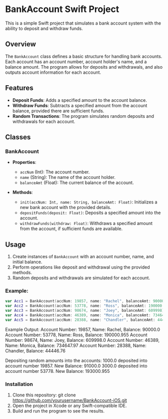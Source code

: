 # BankAccount Swift Project

This is a simple Swift project that simulates a bank account system with the ability to deposit and withdraw funds.

## Overview

The `BankAccount` class defines a basic structure for handling bank accounts. Each account has an account number, account holder's name, and a balance amount. The program allows for deposits and withdrawals, and also outputs account information for each account.

## Features

- **Deposit Funds**: Adds a specified amount to the account balance.
- **Withdraw Funds**: Subtracts a specified amount from the account balance, provided there are sufficient funds.
- **Random Transactions**: The program simulates random deposits and withdrawals for each account.

## Classes

### BankAccount

- **Properties**:
  - `accNum` (Int): The account number.
  - `name` (String): The name of the account holder.
  - `balanceAmt` (Float): The current balance of the account.

- **Methods**:
  - `init(accNum: Int, name: String, balanceAmt: Float)`: Initializes a new bank account with the provided details.
  - `depositFunds(deposit: Float)`: Deposits a specified amount into the account.
  - `withdrawFunds(withdraw: Float)`: Withdraws a specified amount from the account, if sufficient funds are available.

## Usage

1. Create instances of `BankAccount` with an account number, name, and initial balance.
2. Perform operations like deposit and withdrawal using the provided methods.
3. Random deposits and withdrawals are simulated for each account.

### Example:

```swift
var Acc1 = BankAccount(accNum: 19857, name: "Rachel", balanceAmt: 90000)
var Acc2 = BankAccount(accNum: 53778, name: "Ross", balanceAmt: 190000.955)
var Acc3 = BankAccount(accNum: 98674, name: "Joey", balanceAmt: 609998)
var Acc4 = BankAccount(accNum: 46389, name: "Monica", balanceAmt: 734647.97)
var Acc5 = BankAccount(accNum: 28388, name: "Chandler", balanceAmt: 44446.76)

```
Example Output:
Account Number: 19857, Name: Rachel, Balance: 90000.0
Account Number: 53778, Name: Ross, Balance: 190000.955
Account Number: 98674, Name: Joey, Balance: 609998.0
Account Number: 46389, Name: Monica, Balance: 734647.97
Account Number: 28388, Name: Chandler, Balance: 44446.76

Depositing random amounts into the accounts:
1000.0 deposited into account number 19857. New Balance: 91000.0
3000.0 deposited into account number 53778. New Balance: 193000.955

### Installation
1. Clone this repository:
git clone https://github.com/yourusername/BankAccount-iOS.git
2. Open the project in Xcode or any Swift-compatible IDE.
3. Build and run the program to see the results.
